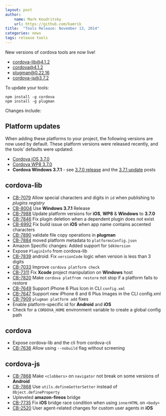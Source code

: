 ```yaml
---
layout: post
author:
    name: Mark Koudritsky
    url: https://github.com/kamrik
title:  "Tools Release: November 13, 2014"
categories: news
tags: release tools
---
```

New versions of cordova tools are now live!

* [cordova-lib@4.1.2](https://www.npmjs.org/package/cordova-lib)
* [cordova@4.1.2](https://www.npmjs.org/package/cordova)
* [plugman@0.22.16](https://www.npmjs.org/package/plugman)
* [cordova-js@3.7.2](https://www.npmjs.org/package/cordova-js)

To update your tools:

    npm install -g cordova
    npm install -g plugman

Changes include:
<!--more-->

## Platform updates
When adding these platforms to your project, the following versions are now used by default.
These platform versions were released recently, and the tools' defaults were updated:

* [Cordova iOS 3.7.0](http://cordova.apache.org/announcements/2014/11/06/cordova-ios-3.7.0.html)
* [Cordova WP8 3.7.0](http://cordova.apache.org/announcements/2014/11/06/cordova-wp-windows-3.7.0.html)
* **Cordova Windows 3.7.1** - see [3.7.0 release](http://cordova.apache.org/announcements/2014/11/06/cordova-wp-windows-3.7.0.html) and the [3.7.1 update](http://cordova.apache.org/news/2014/11/11/windows-cert.html) posts

## cordova-lib
* [CB-7079](https://issues.apache.org/jira/browse/CB-7079) Allow special characters and digits in `id` when publishing to *plugins registry*
* [CB-8004](https://issues.apache.org/jira/browse/CB-8004) Use **Windows 3.7.1** Release
* [CB-7988](https://issues.apache.org/jira/browse/CB-7988) Update platform versions for **iOS**, **WP8** & **Windows** to **3.7.0**
* [CB-7846](https://issues.apache.org/jira/browse/CB-7846) Fix plugin deletion when a dependent plugin does not exist
* [CB-6992](https://issues.apache.org/jira/browse/CB-6992) Fix build issue on **iOS** when app name contains accented characters
* [CB-7890](https://issues.apache.org/jira/browse/CB-7890) validate file copy operations in **plugman**
* [CB-7884](https://issues.apache.org/jira/browse/CB-7884) moved platform metadata to `platformsConfig.json`
* Amazon Specific changes: Added support for `SdkVersion`
* Expose `PluginInfo` from cordova-lib
* [CB-7839](https://issues.apache.org/jira/browse/CB-7839) android: Fix `versionCode` logic when version is less than 3 digits
* [CB-7033](https://issues.apache.org/jira/browse/CB-7033) Improve `cordova platform check`
* [CB-7311](https://issues.apache.org/jira/browse/CB-7311) Fix **Xcode** project manipulation on **Windows** host
* [CB-7820](https://issues.apache.org/jira/browse/CB-7820) Make `cordova platfrom restore` not stop if a platform fails to restore
* [CB-7649](https://issues.apache.org/jira/browse/CB-7649) Support iPhone 6 Plus Icon in CLI `config.xml`
* [CB-7647](https://issues.apache.org/jira/browse/CB-7647) Support new iPhone 6 and 6 Plus Images in the CLI config.xml
* [CB-7909](https://issues.apache.org/jira/browse/CB-7909) `plugman platform add` fixes
* Enable platform-specific id for **Android** and **iOS**
* Check for a `CORDOVA_HOME` environment variable to create a global config path

## cordova
* Expose cordova-lib and the cli from cordova-cli
* [CB-7636](https://issues.apache.org/jira/browse/CB-7636) Allow using `--nobuild` flag without screening

## cordova-js
* [CB-7868](https://issues.apache.org/jira/browse/CB-7868) Make `<clobbers>` on `navigator` not break on some versions of **Android**
* [CB-7868](https://issues.apache.org/jira/browse/CB-7868) Use `utils.defineGetterSetter` instead of `Object.defineProperty`
* Upleveled **amazon-fireos** bridge
* [CB-7735](https://issues.apache.org/jira/browse/CB-7735) Fix **iOS** bridge race condition when using `innerHTML` on `<body>`
* [CB-2520](https://issues.apache.org/jira/browse/CB-2520) User agent-related changes for custom user agents in **iOS**

